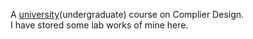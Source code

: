 A [university](https://www.bracu.ac.bd/)(undergraduate) course on Complier Design. <br>
I have stored some lab works of mine here.